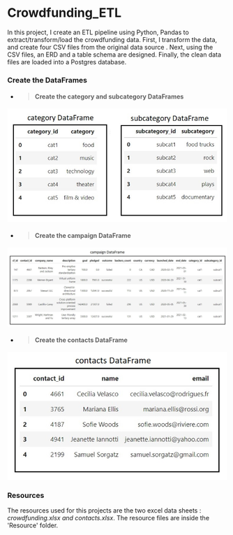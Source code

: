 # Crowdfunding_ETL
 

In this project, I create an ETL pipeline using Python, Pandas to extract/transform/load the crowdfunding data. First, I transform the data, and create four CSV files from the original data source . Next, using the CSV files, an ERD and a table schema are designed. Finally, the clean data files are loaded into a Postgres database. 

### Create the DataFrames

- > #### Create the category and subcategory DataFrames
![Create the category and subcategory DataFrames](/images/cat_subcat.jpg)

- > #### Create the campaign DataFrame
![Create the campaign DataFrame](/images/campaign.jpg)

- > #### Create the contacts DataFrame
![Create the contacts DataFrame](/images/contacts.jpg)


### Resources

The resources used for this projects are the two excel data sheets : *crowdfunding.xlsx and contacts.xlsx*.
The resource files are inside the 'Resource' folder. 

